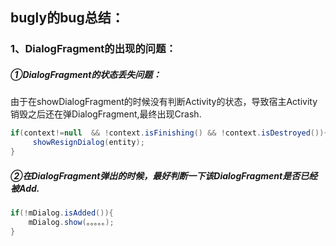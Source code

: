 ## bugly的bug总结：

### 1、DialogFragment的出现的问题：

##### ①DialogFragment的状态丢失问题：

由于在showDialogFragment的时候没有判断Activity的状态，导致宿主Activity销毁之后还在弹DialogFragment,最终出现Crash. 

```java
if(context!=null  && !context.isFinishing() && !context.isDestroyed()){
     showResignDialog(entity);
} 
```

##### ②在DialogFragment弹出的时候，最好判断一下该DialogFragment是否已经被Add.

```java
if(!mDialog.isAdded()){
    mDialog.show(。。。。。);
}
```





